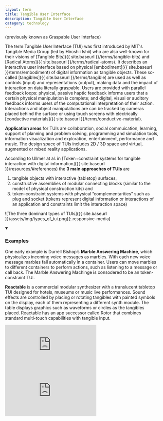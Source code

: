 ```yaml
---
layout: term
title: Tangible User Interface
description: Tangible User Interface
category: technology
---
```

(previously known as Graspable User Interface) 

The term Tangible User Interface (TUI) was first introduced by MIT's Tangible Media Group (led by Hiroshii Ishii) who are also well-known for their visions of [Tangible Bits]({{ site.baseurl }}/terms/tangible-bits) and [Radical Atoms]({{ site.baseurl }}/terms/radical-atoms). It describes an interactive user interface based on physical [embodiment]({{ site.baseurl }}/terms/embodiment) of digital information as tangible objects. These so-called [tangibles]({{ site.baseurl }}/terms/tangible) are used as well as controls (input) and representations (output), making data and the impact of interaction on data literally graspable. Users are provided with parallel feedback loops: physical, passive haptic feedback informs users that a certain physical manipulation is complete; and digital, visual or auditory feedback informs users of the computational interpretation of their action. Interactions and object manipulations are can be tracked by cameras placed behind the surface or using touch screens with electrically [conductive materials]({{ site.baseurl }}/terms/conductive-material). 

**Application areas** for TUIs are collaboration, social commuication, learning, support of planning and problem solving, programming and simulation tools, information visualization and exploration, entertainment, performance and music. The design space of TUIs includes 2D / 3D space and virtual, augmented or mixed reality applications.

According to Ullmer at al. in [Token+constraint systems for tangible interaction with digital information]({{ site.baseurl }}/resources/#references) the **3 main approaches of TUIs** are 

1. tangible objects with interactive (tabletop) surfaces, 
2. constructive assemblies of modular connecting blocks (similar to the model of physical construction kits) and
3. token–constraint systems with physical “complementarities” such as plug and socket (tokens represent digital information or interactions of an application and constraints limit the interaction space)

![The three dominant types of TUIs]({{ site.baseurl }}/assets/img/types_of_tui.png){:.responsive-media}

<details markdown="1" open>
<summary><h3>Examples</h3></summary> 

One early example is Durrell Bishop’s **Marble Answering Machine**, which physicalizes incoming voice messages as marbles. With each new voice message marbles fall automatically
in a container. Users can move marbles to different containers to perform actions, such as listening to a message or call back. The Marble Answering Machinge is consodered to be an token-constraint TUI.

**Reactable** is a commercial modular synthesizer with a translucent tabletop TUI designed for hotels, museums or music live performances. Sound effects are controlled by placing or rotating tangibles with painted symbols on the display, each of them representing a different synth module. The table displays graphics such as waveforms or circles as the tangibles placed. Reactable has an app successor called Rotor that combines standard multi-touch capabilities with tangible input.
<div class="media-wrapper"><iframe src="https://www.youtube.com/embed/jtjNU0Fs3og" frameborder="0" allow="accelerometer; autoplay; encrypted-media; gyroscope; picture-in-picture" allowfullscreen></iframe></div>
<div class="media-wrapper"><iframe src="https://www.youtube.com/embed/VqrWF7kG_Wk" frameborder="0" allow="accelerometer; autoplay; encrypted-media; gyroscope; picture-in-picture" allowfullscreen></iframe></div>

</details>




